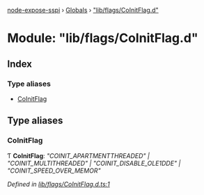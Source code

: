 [node-expose-sspi](../README.md) › [Globals](../globals.md) › ["lib/flags/CoInitFlag.d"](_lib_flags_coinitflag_d_.md)

# Module: "lib/flags/CoInitFlag.d"

## Index

### Type aliases

* [CoInitFlag](_lib_flags_coinitflag_d_.md#coinitflag)

## Type aliases

###  CoInitFlag

Ƭ **CoInitFlag**: *"COINIT_APARTMENTTHREADED" | "COINIT_MULTITHREADED" | "COINIT_DISABLE_OLE1DDE" | "COINIT_SPEED_OVER_MEMOR"*

*Defined in [lib/flags/CoInitFlag.d.ts:1](https://github.com/jlguenego/node-expose-sspi/blob/3281b4b/lib/flags/CoInitFlag.d.ts#L1)*
